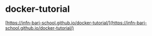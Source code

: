 # docker-tutorial

[https://infn-bari-school.github.io/docker-tutorial/](https://infn-bari-school.github.io/docker-tutorial/)

